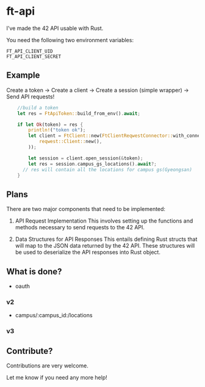 # ft-api
I've made the 42 API usable with Rust.

You need the following two environment variables:
```env
FT_API_CLIENT_UID
FT_API_CLIENT_SECRET
```

## Example

Create a token -> Create a client -> Create a session (simple wrapper) -> Send API requests!
```rust 
    //build a token
    let res = FtApiToken::build_from_env().await;

    if let Ok(token) = res {
        println!("token ok");
        let client = FtClient::new(FtClientReqwestConnector::with_connector(
            reqwest::Client::new(),
        ));

        let session = client.open_session(&token);
        let res = session.campus_gs_locations().await?;
      // res will contain all the locations for campus gs(Gyeongsan)
    }
```

## Plans
There are two major components that need to be implemented:

1. API Request Implementation
This involves setting up the functions and methods necessary to send requests to the 42 API.

2. Data Structures for API Responses
This entails defining Rust structs that will map to the JSON data returned by the 42 API. These structures will be used to deserialize the API responses into Rust object.

## What is done?

- oauth

### v2
- campus/:campus_id:/locations


### v3


## Contribute?

Contributions are very welcome. 

Let me know if you need any more help!

